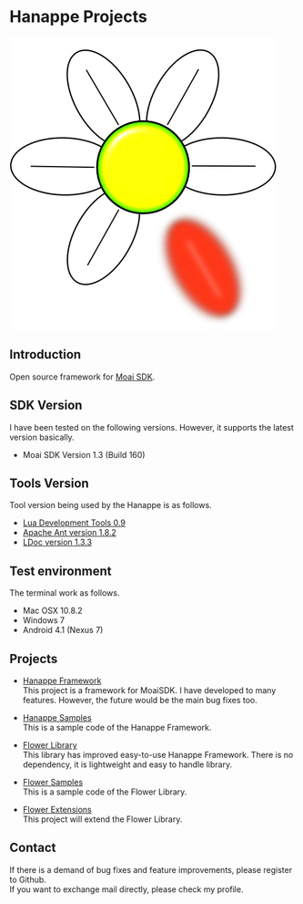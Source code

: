 # Hanappe Projects
![Hanappe logo](/hanappe_logo.png)

## Introduction
Open source framework for [Moai SDK](http://getmoai.com).

## SDK Version
I have been tested on the following versions.
However, it supports the latest version basically.

* Moai SDK Version 1.3 (Build 160)

## Tools Version
Tool version being used by the Hanappe is as follows.

* [Lua Development Tools 0.9](http://www.eclipse.org/koneki/ldt/)
* [Apache Ant version 1.8.2](http://ant.apache.org/)
* [LDoc version 1.3.3](https://github.com/stevedonovan/LDoc)

## Test environment
The terminal work as follows.

* Mac OSX 10.8.2
* Windows 7
* Android 4.1 (Nexus 7)

## Projects

* [Hanappe Framework](/projects/hanappe-framework)  
This project is a framework for MoaiSDK.
I have developed to many features.
However, the future would be the main bug fixes too.

* [Hanappe Samples](/projects/hanappe-samples)  
This is a sample code of the Hanappe Framework.

* [Flower Library](/projects/flower-library)  
This library has improved easy-to-use Hanappe Framework.
There is no dependency, it is lightweight and easy to handle library.

* [Flower Samples](/projects/flower-samples)  
This is a sample code of the Flower Library.

* [Flower Extensions](/projects/flower-extensions)  
This project will extend the Flower Library.

## Contact
If there is a demand of bug fixes and feature improvements, please register to Github.  
If you want to exchange mail directly, please check my profile.

